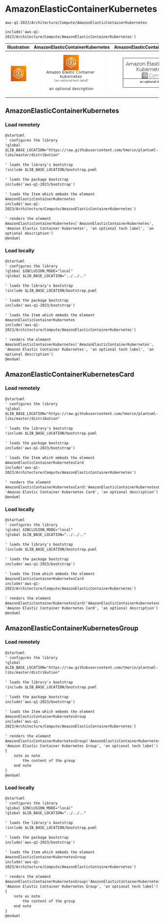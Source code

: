 # AmazonElasticContainerKubernetes


```text
aws-q1-2023/Architecture/Compute/AmazonElasticContainerKubernetes
```

```text
include('aws-q1-2023/Architecture/Compute/AmazonElasticContainerKubernetes')
```



| Illustration | AmazonElasticContainerKubernetes | AmazonElasticContainerKubernetesCard | AmazonElasticContainerKubernetesGroup |
| :---: | :---: | :---: | :---: |
| ![illustration for Illustration](../../../aws-q1-2023/Architecture/Compute/AmazonElasticContainerKubernetes.png) | ![illustration for AmazonElasticContainerKubernetes](../../../aws-q1-2023/Architecture/Compute/AmazonElasticContainerKubernetes.Local.png) | ![illustration for AmazonElasticContainerKubernetesCard](../../../aws-q1-2023/Architecture/Compute/AmazonElasticContainerKubernetesCard.Local.png) | ![illustration for AmazonElasticContainerKubernetesGroup](../../../aws-q1-2023/Architecture/Compute/AmazonElasticContainerKubernetesGroup.Local.png) |




## AmazonElasticContainerKubernetes

### Load remotely
```plantuml
@startuml
' configures the library
!global $LIB_BASE_LOCATION="https://raw.githubusercontent.com/tmorin/plantuml-libs/master/distribution"

' loads the library's bootstrap
!include $LIB_BASE_LOCATION/bootstrap.puml

' loads the package bootstrap
include('aws-q1-2023/bootstrap')

' loads the Item which embeds the element AmazonElasticContainerKubernetes
include('aws-q1-2023/Architecture/Compute/AmazonElasticContainerKubernetes')

' renders the element
AmazonElasticContainerKubernetes('AmazonElasticContainerKubernetes', 'Amazon Elastic Container Kubernetes', 'an optional tech label', 'an optional description')
@enduml
```

### Load locally
```plantuml
@startuml
' configures the library
!global $INCLUSION_MODE="local"
!global $LIB_BASE_LOCATION="../../.."

' loads the library's bootstrap
!include $LIB_BASE_LOCATION/bootstrap.puml

' loads the package bootstrap
include('aws-q1-2023/bootstrap')

' loads the Item which embeds the element AmazonElasticContainerKubernetes
include('aws-q1-2023/Architecture/Compute/AmazonElasticContainerKubernetes')

' renders the element
AmazonElasticContainerKubernetes('AmazonElasticContainerKubernetes', 'Amazon Elastic Container Kubernetes', 'an optional tech label', 'an optional description')
@enduml
```

## AmazonElasticContainerKubernetesCard

### Load remotely
```plantuml
@startuml
' configures the library
!global $LIB_BASE_LOCATION="https://raw.githubusercontent.com/tmorin/plantuml-libs/master/distribution"

' loads the library's bootstrap
!include $LIB_BASE_LOCATION/bootstrap.puml

' loads the package bootstrap
include('aws-q1-2023/bootstrap')

' loads the Item which embeds the element AmazonElasticContainerKubernetesCard
include('aws-q1-2023/Architecture/Compute/AmazonElasticContainerKubernetes')

' renders the element
AmazonElasticContainerKubernetesCard('AmazonElasticContainerKubernetesCard', 'Amazon Elastic Container Kubernetes Card', 'an optional description')
@enduml
```

### Load locally
```plantuml
@startuml
' configures the library
!global $INCLUSION_MODE="local"
!global $LIB_BASE_LOCATION="../../.."

' loads the library's bootstrap
!include $LIB_BASE_LOCATION/bootstrap.puml

' loads the package bootstrap
include('aws-q1-2023/bootstrap')

' loads the Item which embeds the element AmazonElasticContainerKubernetesCard
include('aws-q1-2023/Architecture/Compute/AmazonElasticContainerKubernetes')

' renders the element
AmazonElasticContainerKubernetesCard('AmazonElasticContainerKubernetesCard', 'Amazon Elastic Container Kubernetes Card', 'an optional description')
@enduml
```

## AmazonElasticContainerKubernetesGroup

### Load remotely
```plantuml
@startuml
' configures the library
!global $LIB_BASE_LOCATION="https://raw.githubusercontent.com/tmorin/plantuml-libs/master/distribution"

' loads the library's bootstrap
!include $LIB_BASE_LOCATION/bootstrap.puml

' loads the package bootstrap
include('aws-q1-2023/bootstrap')

' loads the Item which embeds the element AmazonElasticContainerKubernetesGroup
include('aws-q1-2023/Architecture/Compute/AmazonElasticContainerKubernetes')

' renders the element
AmazonElasticContainerKubernetesGroup('AmazonElasticContainerKubernetesGroup', 'Amazon Elastic Container Kubernetes Group', 'an optional tech label') {
    note as note
        the content of the group
    end note
}
@enduml
```

### Load locally
```plantuml
@startuml
' configures the library
!global $INCLUSION_MODE="local"
!global $LIB_BASE_LOCATION="../../.."

' loads the library's bootstrap
!include $LIB_BASE_LOCATION/bootstrap.puml

' loads the package bootstrap
include('aws-q1-2023/bootstrap')

' loads the Item which embeds the element AmazonElasticContainerKubernetesGroup
include('aws-q1-2023/Architecture/Compute/AmazonElasticContainerKubernetes')

' renders the element
AmazonElasticContainerKubernetesGroup('AmazonElasticContainerKubernetesGroup', 'Amazon Elastic Container Kubernetes Group', 'an optional tech label') {
    note as note
        the content of the group
    end note
}
@enduml
```

